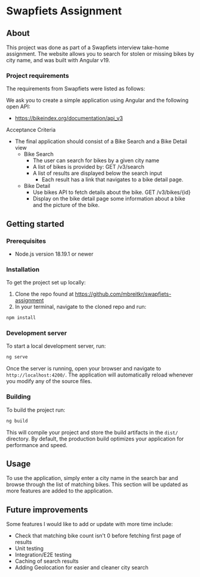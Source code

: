 # Swapfiets Assignment

## About

This project was done as part of a Swapfiets interview take-home assignment. The website allows you to search for stolen or missing bikes by city name, and was built with Angular v19.

### Project requirements

The requirements from Swapfiets were listed as follows:

We ask you to create a simple application using Angular and the following
open API:

- https://bikeindex.org/documentation/api_v3

Acceptance Criteria

- The final application should consist of a Bike Search and a Bike Detail
  view
  - Bike Search
    - The user can search for bikes by a given city name
    - A list of bikes is provided by: GET /v3/search
    - A list of results are displayed below the search input
      - Each result has a link that navigates to a bike detail page.
  - Bike Detail
    - Use bikes API to fetch details about the bike. GET /v3/bikes/{id}
    - Display on the bike detail page some information about a bike
      and the picture of the bike.

## Getting started

### Prerequisites

- Node.js version 18.19.1 or newer

### Installation

To get the project set up locally:

1. Clone the repo found at https://github.com/mbreitkr/swapfiets-assignment
2. In your terminal, navigate to the cloned repo and run:

```bash
npm install
```

### Development server

To start a local development server, run:

```bash
ng serve
```

Once the server is running, open your browser and navigate to `http://localhost:4200/`. The application will automatically reload whenever you modify any of the source files.

### Building

To build the project run:

```bash
ng build
```

This will compile your project and store the build artifacts in the `dist/` directory. By default, the production build optimizes your application for performance and speed.

## Usage

To use the application, simply enter a city name in the search bar and browse through the list of matching bikes. This section will be updated as more features are added to the application.

## Future improvements

Some features I would like to add or update with more time include:

- Check that matching bike count isn't 0 before fetching first page of results
- Unit testing
- Integration/E2E testing
- Caching of search results
- Adding Geolocation for easier and cleaner city search
